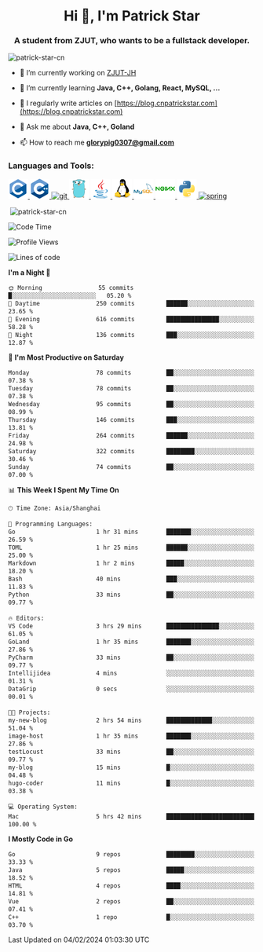 <h1 align="center">Hi 👋, I'm Patrick Star</h1>
<h3 align="center">A student from ZJUT, who wants to be a fullstack developer.</h3>

<p align="left"> <img src="https://komarev.com/ghpvc/?username=patrick-star-cn&label=Profile%20views&color=0e75b6&style=flat" alt="patrick-star-cn" /> </p>

- 🔭 I’m currently working on [ZJUT-JH](https://github.com/zjutjh)

- 🌱 I’m currently learning **Java, C++, Golang, React, MySQL, ...**

- 📝 I regularly write articles on [https://blog.cnpatrickstar.com](https://blog.cnpatrickstar.com)

- 💬 Ask me about **Java, C++, Goland**

- 📫 How to reach me **glorypig0307@gmail.com**


<h3 align="left">Languages and Tools:</h3>
<p align="left"> 
  <a href="https://www.cprogramming.com/" target="_blank" rel="noreferrer"> 
    <img src="https://raw.githubusercontent.com/devicons/devicon/master/icons/c/c-original.svg" alt="c" width="40" height="40"/> 
  </a> 
  <a href="https://www.w3schools.com/cpp/" target="_blank" rel="noreferrer"> 
    <img src="https://raw.githubusercontent.com/devicons/devicon/master/icons/cplusplus/cplusplus-original.svg" alt="cplusplus" width="40" height="40"/> 
  </a> 
  <a href="https://git-scm.com/" target="_blank" rel="noreferrer"> 
    <img src="https://www.vectorlogo.zone/logos/git-scm/git-scm-icon.svg" alt="git" width="40" height="40"/> 
  </a> 
  <a href="https://golang.org" target="_blank" rel="noreferrer"> 
    <img src="https://raw.githubusercontent.com/devicons/devicon/master/icons/go/go-original.svg" alt="go" width="40" height="40"/> 
  </a> 
  <a href="https://www.java.com" target="_blank" rel="noreferrer"> 
    <img src="https://raw.githubusercontent.com/devicons/devicon/master/icons/java/java-original.svg" alt="java" width="40" height="40"/> 
  </a> 
  <a href="https://www.linux.org/" target="_blank" rel="noreferrer"> 
    <img src="https://raw.githubusercontent.com/devicons/devicon/master/icons/linux/linux-original.svg" alt="linux" width="40" height="40"/> 
  </a> 
  <a href="https://www.mysql.com/" target="_blank" rel="noreferrer"> 
    <img src="https://raw.githubusercontent.com/devicons/devicon/master/icons/mysql/mysql-original-wordmark.svg" alt="mysql" width="40" height="40"/> 
  </a> 
  <a href="https://www.nginx.com" target="_blank" rel="noreferrer"> 
    <img src="https://raw.githubusercontent.com/devicons/devicon/master/icons/nginx/nginx-original.svg" alt="nginx" width="40" height="40"/> 
  </a> 
  <a href="https://www.python.org" target="_blank" rel="noreferrer"> 
    <img src="https://raw.githubusercontent.com/devicons/devicon/master/icons/python/python-original.svg" alt="python" width="40" height="40"/> 
  </a> 
  <a href="https://spring.io/" target="_blank" rel="noreferrer"> 
    <img src="https://www.vectorlogo.zone/logos/springio/springio-icon.svg" alt="spring" width="40" height="40"/> 
  </a>
</p>

<p>&nbsp;<img align="center" src="https://github-readme-stats.vercel.app/api?username=patrick-star-cn&show_icons=true&locale=en" alt="patrick-star-cn" /></p>

<!--START_SECTION:waka-->
![Code Time](http://img.shields.io/badge/Code%20Time-545%20hrs%2041%20mins-blue)

![Profile Views](http://img.shields.io/badge/Profile%20Views-0-blue)

![Lines of code](https://img.shields.io/badge/From%20Hello%20World%20I%27ve%20Written-5.2%20million%20lines%20of%20code-blue)

**I'm a Night 🦉** 

```text
🌞 Morning                55 commits          █░░░░░░░░░░░░░░░░░░░░░░░░   05.20 % 
🌆 Daytime                250 commits         ██████░░░░░░░░░░░░░░░░░░░   23.65 % 
🌃 Evening                616 commits         ███████████████░░░░░░░░░░   58.28 % 
🌙 Night                  136 commits         ███░░░░░░░░░░░░░░░░░░░░░░   12.87 % 
```
📅 **I'm Most Productive on Saturday** 

```text
Monday                   78 commits          ██░░░░░░░░░░░░░░░░░░░░░░░   07.38 % 
Tuesday                  78 commits          ██░░░░░░░░░░░░░░░░░░░░░░░   07.38 % 
Wednesday                95 commits          ██░░░░░░░░░░░░░░░░░░░░░░░   08.99 % 
Thursday                 146 commits         ███░░░░░░░░░░░░░░░░░░░░░░   13.81 % 
Friday                   264 commits         ██████░░░░░░░░░░░░░░░░░░░   24.98 % 
Saturday                 322 commits         ████████░░░░░░░░░░░░░░░░░   30.46 % 
Sunday                   74 commits          ██░░░░░░░░░░░░░░░░░░░░░░░   07.00 % 
```


📊 **This Week I Spent My Time On** 

```text
🕑︎ Time Zone: Asia/Shanghai

💬 Programming Languages: 
Go                       1 hr 31 mins        ███████░░░░░░░░░░░░░░░░░░   26.59 % 
TOML                     1 hr 25 mins        ██████░░░░░░░░░░░░░░░░░░░   25.00 % 
Markdown                 1 hr 2 mins         █████░░░░░░░░░░░░░░░░░░░░   18.20 % 
Bash                     40 mins             ███░░░░░░░░░░░░░░░░░░░░░░   11.83 % 
Python                   33 mins             ██░░░░░░░░░░░░░░░░░░░░░░░   09.77 % 

🔥 Editors: 
VS Code                  3 hrs 29 mins       ███████████████░░░░░░░░░░   61.05 % 
GoLand                   1 hr 35 mins        ███████░░░░░░░░░░░░░░░░░░   27.86 % 
PyCharm                  33 mins             ██░░░░░░░░░░░░░░░░░░░░░░░   09.77 % 
Intellijidea             4 mins              ░░░░░░░░░░░░░░░░░░░░░░░░░   01.31 % 
DataGrip                 0 secs              ░░░░░░░░░░░░░░░░░░░░░░░░░   00.01 % 

🐱‍💻 Projects: 
my-new-blog              2 hrs 54 mins       █████████████░░░░░░░░░░░░   51.04 % 
image-host               1 hr 35 mins        ███████░░░░░░░░░░░░░░░░░░   27.86 % 
testLocust               33 mins             ██░░░░░░░░░░░░░░░░░░░░░░░   09.77 % 
my-blog                  15 mins             █░░░░░░░░░░░░░░░░░░░░░░░░   04.48 % 
hugo-coder               11 mins             █░░░░░░░░░░░░░░░░░░░░░░░░   03.38 % 

💻 Operating System: 
Mac                      5 hrs 42 mins       █████████████████████████   100.00 % 
```

**I Mostly Code in Go** 

```text
Go                       9 repos             ████████░░░░░░░░░░░░░░░░░   33.33 % 
Java                     5 repos             █████░░░░░░░░░░░░░░░░░░░░   18.52 % 
HTML                     4 repos             ████░░░░░░░░░░░░░░░░░░░░░   14.81 % 
Vue                      2 repos             ██░░░░░░░░░░░░░░░░░░░░░░░   07.41 % 
C++                      1 repo              █░░░░░░░░░░░░░░░░░░░░░░░░   03.70 % 
```




 Last Updated on 04/02/2024 01:03:30 UTC
<!--END_SECTION:waka-->